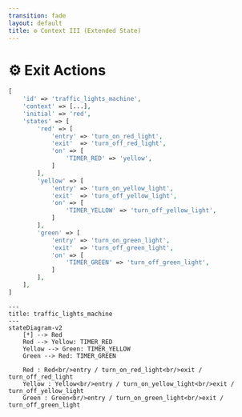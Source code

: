 ```yaml
---
transition: fade
layout: default
title: ⚙ Context III (Extended State)
---
```


<div class="grid grid-cols-3 gap-4">

<div class="col-span-2">

# ⚙ Exit Actions

```php {8,15,22} {maxHeight:'400px'}
[
    'id' => 'traffic_lights_machine',
    'context' => [...],
    'initial' => 'red',
    'states' => [
        'red' => [
            'entry' => 'turn_on_red_light',
            'exit'  => 'turn_off_red_light',
            'on' => [
                'TIMER_RED' => 'yellow',
            ]
        ],
        'yellow' => [
            'entry' => 'turn_on_yellow_light',
            'exit'  => 'turn_off_yellow_light',
            'on' => [
                'TIMER_YELLOW' => 'turn_off_yellow_light',
            ]
        ],
        'green' => [
            'entry' => 'turn_on_green_light',
            'exit'  => 'turn_off_green_light',
            'on' => [
                'TIMER_GREEN' => 'turn_off_green_light',
            ]
        ],
    ],
]
```
</div>

<div class="text-center">

```mermaid {theme: 'neutral', scale: 0.6}
---
title: traffic_lights_machine
---
stateDiagram-v2
    [*] --> Red
    Red --> Yellow: TIMER_RED
    Yellow --> Green: TIMER_YELLOW
    Green --> Red: TIMER_GREEN
    
    Red : Red<br/>entry / turn_on_red_light<br/>exit / turn_off_red_light
    Yellow : Yellow<br/>entry / turn_on_yellow_light<br/>exit / turn_off_yellow_light
    Green : Green<br/>entry / turn_on_green_light<br/>exit / turn_off_green_light
```

</div>
</div>

<style>
    code {
        @apply text-xs leading-tight;
    }
</style>

<!--
ayni mantikla, bir state'ten cikis aninda uygulamansi gereken action'lari exit action'lar altinda toplayinca, ortaya soyle bir goruntu cikiyor;

entry/exit action'lari state bazinda tanimladik, gereksiz tekrarlari engellemis olduk, action'lari mantiksal olarak daha alakali yerlere almis olduk.

burada action'larin tanimlama sekline yine bir dikkat cekeyim;
tek bir action oldugunda bunu duz bir string olarak girebilirken, birden fazla oldugunda array olarak girebiliriz
duz string olarak girmeyi syntax olarak kisayol gibi dusunebilirsiniz

event machine paketinde, bu yapi bir veya birden fazla config'in tanimlanabildigi her durumda kullanilabilir
-->
